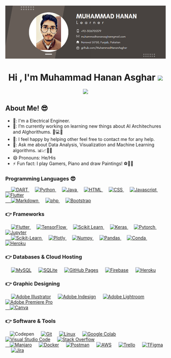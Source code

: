 ![](/banner.png)
<h1 align="center">Hi , I'm Muhammad Hanan Asghar <img src="https://media.giphy.com/media/hvRJCLFzcasrR4ia7z/giphy.gif" width="35"></h1>
<p align="center">
  <a href="https://github.com/MuhammadHananAsghar"><img src="https://readme-typing-svg.herokuapp.com?color=5BF751&center=true&lines=I+am+Electrical+Engineer.;I+am+Artificial+Intelligence+Engineer.;I+am+Data+Scientist.;I+am+Learner.;I+am+Programmer.;I+am+Artist.;I+am+Painter."></a>
</p>

<h2>About Me! 😎</h2>

- 🏫: I'm a Electrical Engineer.
- 🌱: I’m currently working on learning new things about AI Architechures and Alghorithums. 🧠💻🤖
- 🤔: I feel happy by helping other feel free to contact me for any help.
- 💬: Ask me about Data Analysis, Visualization and Machine Learning algorithms. 📊📈🤖🧠
- 😄  Pronouns: He/His
- ⚡  Fun fact: I play Gamers, Piano and draw Paintings! ⚽🎾🎹

<h3>Programming Languages 😎</h3>
<p align="left"> 
  

  <a href="https://dart.dev/">
    &emsp; <img alt="DART" src="https://img.shields.io/badge/Dart-0175C2?style=for-the-badge&logo=dart&logoColor=white"/>
  </a>
&emsp;
<a href="https://python.org/">
    <img alt="Python" src="https://img.shields.io/badge/Python-FFD43B?style=for-the-badge&logo=python&logoColor=darkgreen"/>
  </a>
  &emsp;
<a href="https://www.java.com/en/">
    <img alt="Java" src="https://img.shields.io/badge/Java-ED8B00?style=for-the-badge&logo=java&logoColor=white"/>
  </a>
  &emsp;
<a href="">
    <img alt="HTML" src="https://img.shields.io/badge/HTML5-E34F26?style=for-the-badge&logo=html5&logoColor=white"/>
  </a>
  &emsp;
<a href="">
    <img alt="CSS" src="https://img.shields.io/badge/CSS3-1572B6?style=for-the-badge&logo=css3&logoColor=white"/>
  </a>
  &emsp;
<a href="">
    <img alt="Javascript" src="https://img.shields.io/badge/JavaScript-F7DF1E?style=for-the-badge&logo=javascript&logoColor=black"/>
  </a>
  &emsp;
  <a href="">
    <img alt="Flutter" src="https://img.shields.io/badge/flutter-33B9FF?style=for-the-badge&logo=flutter&logoColor=white"/>
  </a>
  <br>
 <a href="">
   &emsp; <img alt="Markdown" src="https://img.shields.io/badge/Markdown-000000?style=for-the-badge&logo=markdown&logoColor=white"/>
  </a>
   &emsp;
  <a href="">
    <img alt="php" src="https://img.shields.io/badge/PHP-777BB4?style=for-the-badge&logo=php&logoColor=white"/>
  </a>
   &emsp;
  <a href="">
    <img alt="Bootstrap" src="https://img.shields.io/badge/Bootstrap-563D7C?style=for-the-badge&logo=bootstrap&logoColor=white"/>
  </a>
</p>
<h3>👉 Frameworks</h3>

<p align="left"> 
&emsp;
  <a href="https://flutter.dev/" target="_blank"> 
     <img alt="Flutter" src="https://img.shields.io/badge/Flutter-02569B?style=for-the-badge&logo=flutter&logoColor=white">
   </a>
  &emsp; 
  <a href="https://www.tensorflow.org/" target="_blank"> 
   <img alt="TensorFlow" src="https://img.shields.io/badge/TensorFlow-FF6F00?style=for-the-badge&logo=TensorFlow&logoColor=white">
  </a>   
  &emsp;
  <a href="https://scikit-learn.org/" target="_blank">
    <img alt="Scikit Learn" src="https://img.shields.io/badge/scikit_learn-F7931E?style=for-the-badge&logo=scikit-learn&logoColor=white">
  </a> 
   &emsp;
  <a href="https://keras.io/" target="_blank"> 
    <img alt="Keras" src="https://img.shields.io/badge/Keras-D00000?style=for-the-badge&logo=Keras&logoColor=white"/>
  </a>
  &emsp;
  <a href="https://pytorch.org/" target="_blank"> 
    <img alt="Pytorch" src="https://img.shields.io/badge/PyTorch-EE4C2C?style=for-the-badge&logo=PyTorch&logoColor=white"/>
  </a>
  &emsp;
  <a href="" target="_blank"> 
    <img alt="Jupyter" src="https://img.shields.io/badge/Jupyter-F37626.svg?&style=for-the-badge&logo=Jupyter&logoColor=white"/>
  </a>
  <br>
  <a href="" target="_blank"> 
    &emsp; <img alt="Scikit-Learn" src="https://img.shields.io/badge/scikit_learn-F7931E?style=for-the-badge&logo=scikit-learn&logoColor=white"/>
  </a>
  &emsp;
  <a href="" target="_blank"> 
    <img alt="Plotly" src="https://img.shields.io/badge/Plotly-239120?style=for-the-badge&logo=plotly&logoColor=white"/>
  </a>
  &emsp;
  <a href="" target="_blank"> 
    <img alt="Numpy" src="https://img.shields.io/badge/Numpy-777BB4?style=for-the-badge&logo=numpy&logoColor=white"/>
  </a>
  &emsp;
  <a href="" target="_blank"> 
    <img alt="Pandas" src="https://img.shields.io/badge/Pandas-2C2D72?style=for-the-badge&logo=pandas&logoColor=white"/>
  </a>
  &emsp;
  <a href="" target="_blank"> 
    <img alt="Conda" src="https://img.shields.io/badge/conda-342B029.svg?&style=for-the-badge&logo=anaconda&logoColor=white"/>
  </a>
  &emsp;
  <a href="" target="_blank"> 
    <img alt="Heroku" src="https://img.shields.io/badge/Heroku-342B029.svg?&style=for-the-badge&logo=heroku&logoColor=white"/>
  </a>
</p>
<h3>👉 Databases & Cloud Hosting</h3>
<p align="left">
  &emsp;
    <a href="https://www.mysql.com/"><img alt="MySQL" src="https://img.shields.io/badge/MySQL-00000F?style=for-the-badge&logo=mysql&logoColor=white"></a>
  &emsp;
    <a href="https://www.sqlite.org/"><img alt="SQLite" src ="https://img.shields.io/badge/SQLite-07405E?style=for-the-badge&logo=sqlite&logoColor=white"/></a>
  &emsp;
    <a href="https://www.github.com"><img alt="GitHub Pages" src="https://img.shields.io/badge/GitHub-100000?style=for-the-badge&logo=github&logoColor=white"></a>
  &emsp;
<a href="https://firebase.google.com/"><img alt="Firebase" src ="https://img.shields.io/badge/firebase-ffca28?style=for-the-badge&logo=firebase&logoColor=black"></a>
  &emsp;
<a href="https://firebase.google.com/"><img alt="Heroku" src ="https://img.shields.io/badge/Heroku-430098?style=for-the-badge&logo=heroku&logoColor=black"></a>
 </p>
 <h3>👉 Graphic Designing</h3>
<p align="left">
  &emsp;
    <a href="https://www.mysql.com/"><img alt="Adobe Illustrator" src="https://img.shields.io/badge/Adobe Illustrator-FF9A00?style=for-the-badge&logo=adobeillustrator&logoColor=white"></a>
  &emsp;
    <a href="https://www.sqlite.org/"><img alt="Adobe Indesign" src ="https://img.shields.io/badge/Adobe Indesign-749a0?style=for-the-badge&logo=adobeindesign&logoColor=white"/></a>
  &emsp;
    <a href="https://www.github.com"><img alt="Adobe Lightroom" src="https://img.shields.io/badge/Adobe Lightroom-00f?style=for-the-badge&logo=adobelightroom&logoColor=white"></a>
  &emsp;
<a href="https://firebase.google.com/"><img alt="Adobe Premiere Pro" src ="https://img.shields.io/badge/Adobe Premiere Pro-00f?style=for-the-badge&logo=adobepremierepro&logoColor=white"></a>
  <br>
<a href="https://firebase.google.com/">&emsp;<img alt="Canva" src ="https://img.shields.io/badge/Canva-00C4CC?style=for-the-badge&logo=Canva&logoColor=black"></a>
 </p>
<h3>👉 Software & Tools</h3>
 <p align="left>
  &emsp;
   <a href="#"> &emsp;<img alt="Codepen" src="https://img.shields.io/badge/Codepen-000000?style=for-the-badge&logo=codepen&logoColor=white"></a>
  &emsp;
    <a href="#"><img alt="Git" src="https://img.shields.io/badge/Git-F05032?style=for-the-badge&logo=git&logoColor=white"></a>
  &emsp;
    <a href="#"><img alt="Linux" src="https://img.shields.io/badge/Linux-FCC624?style=for-the-badge&logo=linux&logoColor=black"></a>
  &emsp;
    <a href="#"><img alt="Google Colab" src="https://img.shields.io/badge/Colab-F9AB00?style=for-the-badge&logo=googlecolab&color=525252"></a>
  &emsp;
    <a href="#"><img alt="Visual Studio Code" src="https://img.shields.io/badge/Visual_Studio_Code-0078D4?style=for-the-badge&logo=visual%20studio%20code&logoColor=white"></a>
  &emsp;
    <a href="#"><img alt="Stack Overflow" src="https://img.shields.io/badge/Stack_Overflow-FE7A16?style=for-the-badge&logo=stack-overflow&logoColor=white"></a>
<br>
    <a href="#">&emsp;<img alt="Manjaro" src="https://img.shields.io/badge/manjaro-35BF5C?style=for-the-badge&logo=manjaro&logoColor=white"></a>
    &emsp;
    <a href="#"><img alt="Docker" src="https://img.shields.io/badge/Docker-2CA5E0?style=for-the-badge&logo=docker&logoColor=white"></a>
     &emsp;
    <a href="#"><img alt="Postman" src="https://img.shields.io/badge/Postman-FF6C37?style=for-the-badge&logo=Postman&logoColor=white"></a>
     &emsp;
    <a href="#"><img alt="AWS" src="https://img.shields.io/badge/Amazon_AWS-232F3E?style=for-the-badge&logo=amazon-aws&logoColor=white"></a>
    &emsp;
    <a href="#"><img alt="Trello" src="https://img.shields.io/badge/Trello-0052CC?style=for-the-badge&logo=trello&logoColor=white"></a>
    &emsp;
     <a href="#"><img alt="TFigma" src="https://img.shields.io/badge/Figma-F24E1E?style=for-the-badge&logo=figma&logoColor=white"></a>
    &emsp; <a href="#"><img alt="Jira" src="https://img.shields.io/badge/Jira-0052CC?style=for-the-badge&logo=Jira&logoColor=white"></a>
    &emsp;
    
</p>
